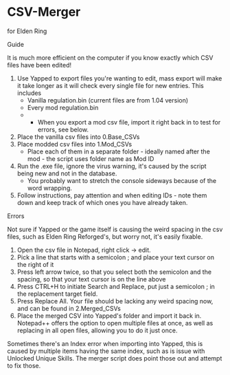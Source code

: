 # CSV-Merger
for Elden Ring

Guide

It is much more efficient on the computer if you know exactly which CSV files have been edited!
1. Use Yapped to export files you're wanting to edit, mass export will make it take longer as it will check every single file for new entries. This includes
   - Vanilla regulation.bin (current files are from 1.04 version)
   - Every mod regulation.bin
   - - When you export a mod csv file, import it right back in to test for errors, see below.
2. Place the vanilla csv files into 0.Base_CSVs
3. Place modded csv files into 1.Mod_CSVs
   - Place each of them in a separate folder - ideally named after the mod - the script uses folder name as Mod ID
4. Run the .exe file, ignore the virus warning, it's caused by the script being new and not in the database.
   - You probably want to stretch the console sideways because of the word wrapping.
5. Follow instructions, pay attention and when editing IDs - note them down and keep track of which ones you have already taken.

Errors

Not sure if Yapped or the game itself is causing the weird spacing in the csv files, such as Elden Ring Reforged﻿'s, but worry not, it's easily fixable.
1. Open the csv file in Notepad, right click -> edit.
2. Pick a line that starts with a semicolon ; and place your text cursor on the right of it
3. Press left arrow twice, so that you select both the semicolon and the spacing, so that your text cursor is on the line above
4. Press CTRL+H to initiate Search and Replace, put just a semicolon ; in the replacement target field.
5. Press Replace All. Your file should be lacking any weird spacing now, and can be found in 2.Merged_CSVs
6. Place the merged CSV into Yapped's folder and import it back in.
Notepad++ offers the option to open multiple files at once, as well as replacing in all open files, allowing you to do it just once.

Sometimes there's an Index error when importing into Yapped, this is caused by multiple items having the same index, such as is issue with Unlocked Unique Skills. The merger script does point those out and attempt to fix those.
